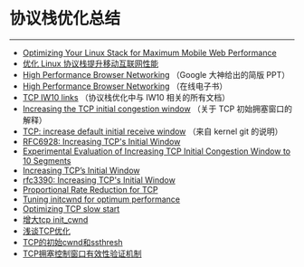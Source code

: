 # 协议栈优化总结


----------


- [Optimizing Your Linux Stack for Maximum Mobile Web Performance](https://blog.cloudflare.com/optimizing-the-linux-stack-for-mobile-web-per/)
- [优化 Linux 协议栈提升移动互联网性能](http://lib.csdn.net/article/linux/32532)
- [High Performance Browser Networking](https://docs.google.com/presentation/d/1f2J_HrzMNvVHhsB3f7DKJFPl2N0Q_QR2ZEECWQu6oV8/present?slide=id.p19) （Google 大神给出的简版 PPT）
- [High Performance Browser Networking](https://hpbn.co/) （在线电子书）
- [TCP IW10 links](https://developers.google.com/speed/protocols/tcpm-IW10?csw=1) （协议栈优化中与 IW10 相关的所有文档）
- [Increasing the TCP initial congestion window](https://lwn.net/Articles/427104/) （关于 TCP 初始拥塞窗口的解释）
- [TCP: increase default initial receive window](https://git.kernel.org/pub/scm/linux/kernel/git/torvalds/linux.git/commit/?id=356f039822b8d802138f7121c80d2a9286976dbd) （来自 kernel git 的说明）
- [RFC6928: Increasing TCP's Initial Window](https://datatracker.ietf.org/doc/rfc6928/?include_text=1)
- [Experimental Evaluation of Increasing TCP Initial Congestion Window to 10 Segments](https://research.csc.ncsu.edu/netsrv/?q=content/iw10)
- [Increasing TCP’s Initial Window](https://www.ietf.org/proceedings/10mar/slides/iccrg-4.pdf)
- [rfc3390: Increasing TCP's Initial Window](https://tools.ietf.org/html/rfc3390)
- [Proportional Rate Reduction for TCP](https://tools.ietf.org/html/draft-mathis-tcpm-proportional-rate-reduction-01)
- [Tuning initcwnd for optimum performance](https://www.cdnplanet.com/blog/tune-tcp-initcwnd-for-optimum-performance/)
- [Optimizing TCP slow start](https://blog.habets.se/2011/10/Optimizing-TCP-slow-start.html)
- [增大tcp init_cwnd](http://idning.github.io/tcp_ip_increasing_init_cwnd.html)
- [浅谈TCP优化](http://itindex.net/detail/46633-tcp-%E4%BC%98%E5%8C%96)
- [TCP的初始cwnd和ssthresh](http://blog.csdn.net/zhangskd/article/details/7608343)
- [TCP拥塞控制窗口有效性验证机制](http://blog.csdn.net/zhangskd/article/details/7609465)

